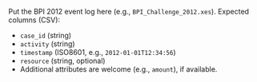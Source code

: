 Put the BPI 2012 event log here (e.g., `BPI_Challenge_2012.xes`).
Expected columns (CSV):
- `case_id` (string)
- `activity` (string)
- `timestamp` (ISO8601, e.g., `2012-01-01T12:34:56`)
- `resource` (string, optional)
- Additional attributes are welcome (e.g., `amount`), if available.
